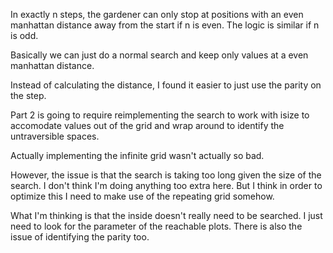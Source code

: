 In exactly n steps, the gardener can only stop at positions with an even manhattan distance away from the start if n is even. The logic is similar if n is odd.

Basically we can just do a normal search and keep only values at a even manhattan distance.

Instead of calculating the distance, I found it easier to just use the parity on the step.

Part 2 is going to require reimplementing the search to work with isize to accomodate values out of the grid and wrap around to identify the untraversible spaces.

Actually implementing the infinite grid wasn't actually so bad.

However, the issue is that the search is taking too long given the size of the search. I don't think I'm doing anything too extra here. But I think in order to optimize this I need to make use of the repeating grid somehow.

What I'm thinking is that the inside doesn't really need to be searched. I just need to look for the parameter of the reachable plots. There is also the issue of identifying the parity too.